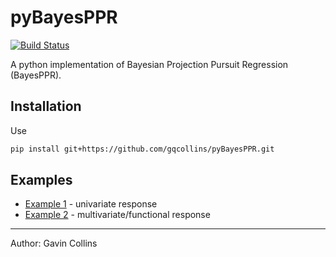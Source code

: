 # pyBayesPPR
[![Build Status][build-status-img]](https://github.com/gqcollins/pyBayesPPR/actions)

A python implementation of Bayesian Projection Pursuit Regression (BayesPPR).

## Installation
Use
```bash
pip install git+https://github.com/gqcollins/pyBayesPPR.git
```

## Examples
* [Example 1](examples/ex1.md) - univariate response
* [Example 2](examples/ex2.md) - multivariate/functional response


************

Author: Gavin Collins

[build-status-img]: https://github.com/gqcollins/pyBayesPPR/workflows/Build/badge.svg

